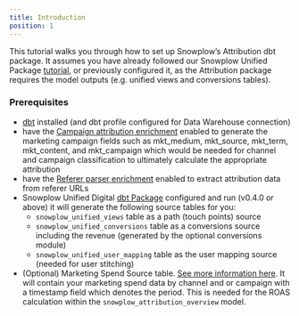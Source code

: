 ```yaml
---
title: Introduction
position: 1
---
```


This tutorial walks you through how to set up Snowplow’s Attribution dbt package. It assumes you have already followed our Snowplow Unified Package [tutorial](/tutorials/unified-digital/intro), or previously configured it, as the Attribution package requires the model outputs (e.g. unified views and conversions tables).

### Prerequisites

- [dbt](https://github.com/dbt-labs/dbt) installed (and dbt profile configured for Data Warehouse connection)
- have the [Campaign attribution enrichment](docs/enriching-your-data/available-enrichments/campaign-attribution-enrichment/) enabled to generate the marketing campaign fields such as mkt_medium, mkt_source, mkt_term, mkt_content, and mkt_campaign which would be needed for channel and campaign classification to ultimately calculate the appropriate attribution
- have the [Referer parser enrichment](/docs/enriching-your-data/available-enrichments/referrer-parser-enrichment/) enabled to extract attribution data from referer URLs
- Snowplow Unified Digital [dbt Package]((/docs/modeling-your-data/modeling-your-data-with-dbt/dbt-models/dbt-unified-data-model)) configured and run (v0.4.0 or above) it will generate the following source tables for you:
  - `snowplow_unified_views` table as a path (touch points) source 
  -  `snowplow_unified_conversions` table as a conversions source including the revenue (generated by the optional conversions module)
  - `snowplow_unified_user_mapping` table as the user mapping source (needed for user stitching)
- (Optional) Marketing Spend Source table. [See more information here](https://docs.snowplow.io/docs/modeling-your-data/modeling-your-data-with-dbt/dbt-models/dbt-attribution-data-model/#3-channel-spend-information-optional-but-recommended). It will contain your marketing spend data by channel and or campaign with a timestamp field which denotes the period. This is needed for the ROAS calculation within the `snowplow_attribution_overview` model.


